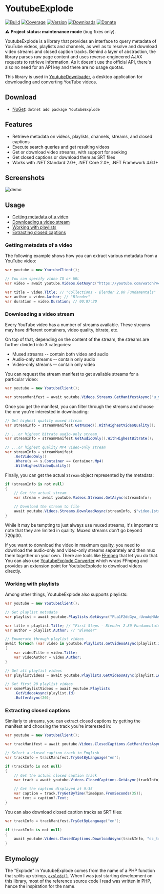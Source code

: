 # YoutubeExplode

[![Build](https://github.com/Tyrrrz/YoutubeExplode/workflows/CI/badge.svg?branch=master)](https://github.com/Tyrrrz/YoutubeExplode/actions)
[![Coverage](https://codecov.io/gh/Tyrrrz/YoutubeExplode/branch/master/graph/badge.svg)](https://codecov.io/gh/Tyrrrz/YoutubeExplode)
[![Version](https://img.shields.io/nuget/v/YoutubeExplode.svg)](https://nuget.org/packages/YoutubeExplode)
[![Downloads](https://img.shields.io/nuget/dt/YoutubeExplode.svg)](https://nuget.org/packages/YoutubeExplode)
[![Donate](https://img.shields.io/badge/donate-$$$-purple.svg)](https://tyrrrz.me/donate)

⚠️ **Project status: maintenance mode** (bug fixes only).

YoutubeExplode is a library that provides an interface to query metadata of YouTube videos, playlists and channels, as well as to resolve and download video streams and closed caption tracks. Behind a layer of abstraction, the library parses raw page content and uses reverse-engineered AJAX requests to retrieve information. As it doesn't use the official API, there's also no need for an API key and there are no usage quotas.

This library is used in [YoutubeDownloader](https://github.com/Tyrrrz/YoutubeDownloader), a desktop application for downloading and converting YouTube videos.

## Download

- [NuGet](https://nuget.org/packages/YoutubeExplode): `dotnet add package YoutubeExplode`

## Features

- Retrieve metadata on videos, playlists, channels, streams, and closed captions
- Execute search queries and get resulting videos
- Get or download video streams, with support for seeking
- Get closed captions or download them as SRT files
- Works with .NET Standard 2.0+, .NET Core 2.0+, .NET Framework 4.6.1+

## Screenshots

![demo](.screenshots/demo.png)

## Usage

- [Getting metadata of a video](#getting-metadata-of-a-video)
- [Downloading a video stream](#downloading-a-video-stream)
- [Working with playlists](#working-with-playlists)
- [Extracting closed captions](#extracting-closed-captions)

### Getting metadata of a video

The following example shows how you can extract various metadata from a YouTube video:

```csharp
var youtube = new YoutubeClient();

// You can specify video ID or URL
var video = await youtube.Videos.GetAsync("https://youtube.com/watch?v=u_yIGGhubZs");

var title = video.Title; // "Collections - Blender 2.80 Fundamentals"
var author = video.Author; // "Blender"
var duration = video.Duration; // 00:07:20
```

### Downloading a video stream

Every YouTube video has a number of streams available. These streams may have different containers, video quality, bitrate, etc.

On top of that, depending on the content of the stream, the streams are further divided into 3 categories:

- Muxed streams -- contain both video and audio
- Audio-only streams -- contain only audio
- Video-only streams -- contain only video

You can request the stream manifest to get available streams for a particular video:

```csharp
var youtube = new YoutubeClient();

var streamManifest = await youtube.Videos.Streams.GetManifestAsync("u_yIGGhubZs");
```

Once you get the manifest, you can filter through the streams and choose the one you're interested in downloading:

```csharp
// Get highest quality muxed stream
var streamInfo = streamManifest.GetMuxed().WithHighestVideoQuality();

// ...or highest bitrate audio-only stream
var streamInfo = streamManifest.GetAudioOnly().WithHighestBitrate();

// ...or highest quality MP4 video-only stream
var streamInfo = streamManifest
    .GetVideoOnly()
    .Where(s => s.Container == Container.Mp4)
    .WithHighestVideoQuality()
```

Finally, you can get the actual `Stream` object represented by the metadata:

```csharp
if (streamInfo is not null)
{
    // Get the actual stream
    var stream = await youtube.Videos.Streams.GetAsync(streamInfo);

    // Download the stream to file
    await youtube.Videos.Streams.DownloadAsync(streamInfo, $"video.{streamInfo.Container}");
}
```

While it may be tempting to just always use muxed streams, it's important to note that they are limited in quality.
Muxed streams don't go beyond 720p30.

If you want to download the video in maximum quality, you need to download the audio-only and video-only streams separately and then mux them together on your own.
There are tools like [FFmpeg](http://ffmpeg.org/) that let you do that.
You can also use [YoutubeExplode.Converter](https://github.com/Tyrrrz/YoutubeExplode.Converter) which wraps FFmpeg and provides an extension point for YoutubeExplode to download videos directly.

### Working with playlists

Among other things, YoutubeExplode also supports playlists:

```csharp
var youtube = new YoutubeClient();

// Get playlist metadata
var playlist = await youtube.Playlists.GetAsync("PLa1F2ddGya_-UvuAqHAksYnB0qL9yWDO6");

var title = playlist.Title; // "First Steps - Blender 2.80 Fundamentals"
var author = playlist.Author; // "Blender"

// Enumerate through playlist videos
await foreach (var video in youtube.Playlists.GetVideosAsync(playlist.Id))
{
    var videoTitle = video.Title;
    var videoAuthor = video.Author;
}

// Get all playlist videos
var playlistVideos = await youtube.Playlists.GetVideosAsync(playlist.Id);

// Get first 20 playlist videos
var somePlaylistVideos = await youtube.Playlists
    .GetVideosAsync(playlist.Id)
    .BufferAsync(20);
```

### Extracting closed captions

Similarly to streams, you can extract closed captions by getting the manifest and choosing the track you're interested in:

```csharp
var youtube = new YoutubeClient();

var trackManifest = await youtube.Videos.ClosedCaptions.GetManifestAsync("u_yIGGhubZs");

// Select a closed caption track in English
var trackInfo = trackManifest.TryGetByLanguage("en");

if (trackInfo is not null)
{
    // Get the actual closed caption track
    var track = await youtube.Videos.ClosedCaptions.GetAsync(trackInfo);

    // Get the caption displayed at 0:35
    var caption = track.TryGetByTime(TimeSpan.FromSeconds(35));
    var text = caption?.Text;
}
```

You can also download closed caption tracks as SRT files:

```csharp
var trackInfo = trackManifest.TryGetByLanguage("en");

if (trackInfo is not null)
{
    await youtube.Videos.ClosedCaptions.DownloadAsync(trackInfo, "cc_track.srt");
}
```

## Etymology

The "Explode" in YoutubeExplode comes from the name of a PHP function that splits up strings, [`explode()`](https://www.php.net/manual/en/function.explode.php). When I was just starting development on this library, most of the reference source code I read was written in PHP, hence the inspiration for the name.
